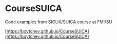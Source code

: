 # CourseSUICA
Code examples from SIOUX/SUICA course at FMI/SU 

[https://boytchev.github.io/CourseSUICA](https://boytchev.github.io/CourseSUICA)

